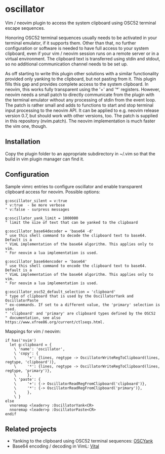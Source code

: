 # oscillator

Vim / neovim plugin to access the system clipboard using OSC52 terminal escape
sequences.

Honoring OSC52 terminal sequences usually needs to be activated in your terminal
emulator, if it supports them. Other than that, no further configuration or
software is needed to have full access to your system clipboard, even if your
vim / neovim session runs on a remote server or in a virtual environment. The
clipboard text is transferred using stdin and stdout, so no additional
communication channel needs to be set up.

As off starting to write this plugin other solutions with a similar
functionality provided only yanking to the clipboard, but not pasting from it.
This plugin fills this gap and provides complete access to the system
clipboard. In neovim, this works fully transparent using the '+' and '*'
registers. However, neovim needs a small patch to directly communicate from the
plugin with the terminal emulator without any processing of stdin from the
event loop. The patch is rather small and adds to functions to start and stop
terminal input processing to the neovim API. It can be applied to e.g. neovim
release version 0.7, but should work with other versions, too. The patch is
supplied in this repository (nvim.patch). The neovim implementation is much
faster the vim one, though.

## Installation

Copy the plugin folder to an appropriate subdirectory in ~/.vim so that the
build in vim plugin manager can find it.

## Configuration

Sample vimrc entries to configure oscillator and enable transparent clipboard
access for neovim. Possible options:

    g:oscillator_silent = v:true
    " v:true  - be more verbose
    " v:false - surpress messages

    g:oscillator_yank_limit = 1000000
    " limit the size of text that can be yanked to the clipboard

    g:oscillator_base64decoder = 'base64 -d'
    " use this shell command to decode the clipboard text to base64. Default is a
    " VimL implementation of the base64 algorithm. This applies only to vim.
    " For neovim a lua implementation is used.

    g:oscillator_base64encoder = 'base64'
    " use this shell command to encode the clipboard text to base64. Default is a
    " VimL implementation of the base64 algorithm. This applies only to vim.
    " For neovim a lua implementation is used.

    g:oscillator_osc52_default_selection = 'clipboard'
    " type of clipboard that is used by the OscillatorYank and OscillatorPaste
    " ex-commands. If set to a different value, the 'primary' selection is used.
    " 'clipboard' and 'primary' are clipboard types defined by the OSC52
    " documentation, see also https://www.xfree86.org/current/ctlseqs.html. 

Mappings for vim / neovim:

    if has('nvim')
      let g:clipboard = {
        \ 'name': 'oscillator',
        \ 'copy': {
        \     '+': {lines, regtype -> OscillatorWriteRegToClipboard(lines, regtype, 'clipboard')},
        \     '*': {lines, regtype -> OscillatorWriteRegToClipboard(lines, regtype, 'primary')},
        \     },
        \ 'paste': {
        \     '+': {-> OscillatorReadRegFromClipboard('clipboard')},
        \     '*': {-> OscillatorReadRegFromClipboard('primary')},
        \     },
        \ }
    else
      vnoremap <leader>y :OscillatorYank<CR>
      nnoremap <leader>p :OscillatorPaste<CR>
    endif

## Related projects

- Yanking to the clipboard using OSC52 terminal sequences: [OSCYank](https://github.com/ojroques/vim-oscyank)
- Base64 encoding / decoding in VimL: [Vital](https://github.com/vim-jp/vital.vim)
